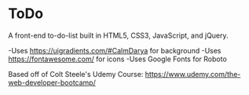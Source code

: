 # ToDo
A front-end to-do-list built in HTML5, CSS3, JavaScript, and  jQuery.


-Uses https://uigradients.com/#CalmDarya for background
-Uses https://fontawesome.com/ for icons
-Uses Google Fonts for Roboto


Based off of Colt Steele's Udemy Course: https://www.udemy.com/the-web-developer-bootcamp/

